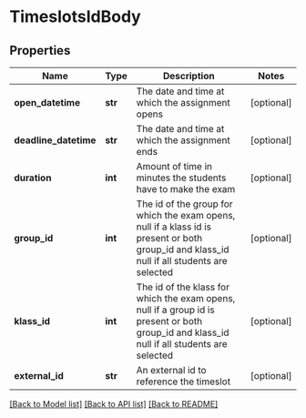 # TimeslotsIdBody

## Properties
Name | Type | Description | Notes
------------ | ------------- | ------------- | -------------
**open_datetime** | **str** | The date and time at which the assignment opens | [optional] 
**deadline_datetime** | **str** | The date and time at which the assignment ends | [optional] 
**duration** | **int** | Amount of time in minutes the students have to make the exam | [optional] 
**group_id** | **int** | The id of the group for which the exam opens, null if a klass id is present or both group_id and klass_id null if all students are selected | [optional] 
**klass_id** | **int** | The id of the klass for which the exam opens, null if a group id is present or both group_id and klass_id null if all students are selected | [optional] 
**external_id** | **str** | An external id to reference the timeslot | [optional] 

[[Back to Model list]](../README.md#documentation-for-models) [[Back to API list]](../README.md#documentation-for-api-endpoints) [[Back to README]](../README.md)

